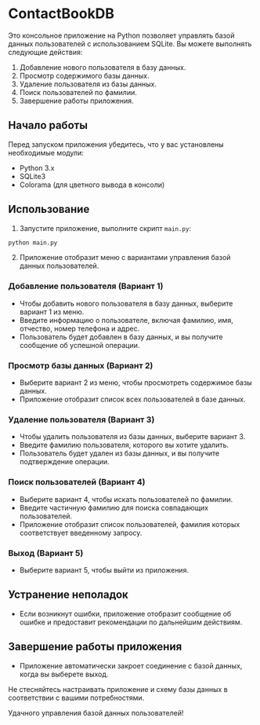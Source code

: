 # ContactBookDB

Это консольное приложение на Python позволяет управлять базой данных пользователей с использованием SQLite. Вы можете выполнять следующие действия:

1. Добавление нового пользователя в базу данных.
2. Просмотр содержимого базы данных.
3. Удаление пользователя из базы данных.
4. Поиск пользователей по фамилии.
5. Завершение работы приложения.

## Начало работы

Перед запуском приложения убедитесь, что у вас установлены необходимые модули:

- Python 3.x
- SQLite3
- Colorama (для цветного вывода в консоли)

## Использование

1. Запустите приложение, выполните скрипт `main.py`:

```bash
python main.py
```

2. Приложение отобразит меню с вариантами управления базой данных пользователей.

### Добавление пользователя (Вариант 1)

- Чтобы добавить нового пользователя в базу данных, выберите вариант 1 из меню.
- Введите информацию о пользователе, включая фамилию, имя, отчество, номер телефона и адрес.
- Пользователь будет добавлен в базу данных, и вы получите сообщение об успешной операции.

### Просмотр базы данных (Вариант 2)

- Выберите вариант 2 из меню, чтобы просмотреть содержимое базы данных.
- Приложение отобразит список всех пользователей в базе данных.

### Удаление пользователя (Вариант 3)

- Чтобы удалить пользователя из базы данных, выберите вариант 3.
- Введите фамилию пользователя, которого вы хотите удалить.
- Пользователь будет удален из базы данных, и вы получите подтверждение операции.

### Поиск пользователей (Вариант 4)

- Выберите вариант 4, чтобы искать пользователей по фамилии.
- Введите частичную фамилию для поиска совпадающих пользователей.
- Приложение отобразит список пользователей, фамилия которых соответствует введенному запросу.

### Выход (Вариант 5)

- Выберите вариант 5, чтобы выйти из приложения.

## Устранение неполадок

- Если возникнут ошибки, приложение отобразит сообщение об ошибке и предоставит рекомендации по дальнейшим действиям.

## Завершение работы приложения

- Приложение автоматически закроет соединение с базой данных, когда вы выберете выход.

Не стесняйтесь настраивать приложение и схему базы данных в соответствии с вашими потребностями.

Удачного управления базой данных пользователей!